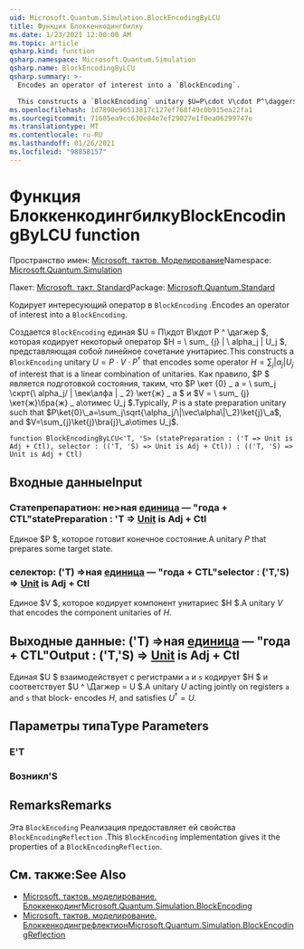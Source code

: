 ```yaml
---
uid: Microsoft.Quantum.Simulation.BlockEncodingByLCU
title: Функция Блоккенкодингбилку
ms.date: 1/23/2021 12:00:00 AM
ms.topic: article
qsharp.kind: function
qsharp.namespace: Microsoft.Quantum.Simulation
qsharp.name: BlockEncodingByLCU
qsharp.summary: >-
  Encodes an operator of interest into a `BlockEncoding`.

  This constructs a `BlockEncoding` unitary $U=P\cdot V\cdot P^\dagger$ that encodes some operator $H=\sum_{j}|\alpha_j|U_j$ of interest that is a linear combination of unitaries. Typically, $P$ is a state preparation unitary such that $P\ket{0}\_a=\sum_j\sqrt{\alpha_j/\|\vec\alpha\|\_2}\ket{j}\_a$, and $V=\sum_{j}\ket{j}\bra{j}\_a\otimes U_j$.
ms.openlocfilehash: 1d7890e96513817c127ef768f49c0b915ea22fa1
ms.sourcegitcommit: 71605ea9cc630e84e7ef29027e1f0ea06299747e
ms.translationtype: MT
ms.contentlocale: ru-RU
ms.lasthandoff: 01/26/2021
ms.locfileid: "98858157"
---
```

# <a name="blockencodingbylcu-function"></a><span data-ttu-id="ba781-102">Функция Блоккенкодингбилку</span><span class="sxs-lookup"><span data-stu-id="ba781-102">BlockEncodingByLCU function</span></span>

<span data-ttu-id="ba781-103">Пространство имен: [Microsoft. тактов. Моделирование](xref:Microsoft.Quantum.Simulation)</span><span class="sxs-lookup"><span data-stu-id="ba781-103">Namespace: [Microsoft.Quantum.Simulation](xref:Microsoft.Quantum.Simulation)</span></span>

<span data-ttu-id="ba781-104">Пакет: [Microsoft. такт. Standard](https://nuget.org/packages/Microsoft.Quantum.Standard)</span><span class="sxs-lookup"><span data-stu-id="ba781-104">Package: [Microsoft.Quantum.Standard](https://nuget.org/packages/Microsoft.Quantum.Standard)</span></span>


<span data-ttu-id="ba781-105">Кодирует интересующий оператор в `BlockEncoding` .</span><span class="sxs-lookup"><span data-stu-id="ba781-105">Encodes an operator of interest into a `BlockEncoding`.</span></span>

<span data-ttu-id="ba781-106">Создается `BlockEncoding` единая $U = П\кдот В\кдот P ^ \дагжер $, которая кодирует некоторый оператор $H = \ sum_ {j} | \ alpha_j | U_j $, представляющая собой линейное сочетание унитариес.</span><span class="sxs-lookup"><span data-stu-id="ba781-106">This constructs a `BlockEncoding` unitary $U=P\cdot V\cdot P^\dagger$ that encodes some operator $H=\sum_{j}|\alpha_j|U_j$ of interest that is a linear combination of unitaries.</span></span> <span data-ttu-id="ba781-107">Как правило, $P $ является подготовкой состояния, таким, что $P \кет {0} \_ a = \ sum_j \скрт{\ alpha_j/ \| \век\алфа \| \_ 2} \кет{ж} \_ a $ и $V = \ sum_ {j} \кет{ж}\бра{ж} \_ а\отимес U_j $.</span><span class="sxs-lookup"><span data-stu-id="ba781-107">Typically, $P$ is a state preparation unitary such that $P\ket{0}\_a=\sum_j\sqrt{\alpha_j/\|\vec\alpha\|\_2}\ket{j}\_a$, and $V=\sum_{j}\ket{j}\bra{j}\_a\otimes U_j$.</span></span>

```qsharp
function BlockEncodingByLCU<'T, 'S> (statePreparation : ('T => Unit is Adj + Ctl), selector : (('T, 'S) => Unit is Adj + Ctl)) : (('T, 'S) => Unit is Adj + Ctl)
```


## <a name="input"></a><span data-ttu-id="ba781-108">Входные данные</span><span class="sxs-lookup"><span data-stu-id="ba781-108">Input</span></span>

### <a name="statepreparation--t--unit--is-adj--ctl"></a><span data-ttu-id="ba781-109">Статепрепаратион: не>ная [единица](xref:microsoft.quantum.lang-ref.unit)  — "года + CTL"</span><span class="sxs-lookup"><span data-stu-id="ba781-109">statePreparation : 'T => [Unit](xref:microsoft.quantum.lang-ref.unit)  is Adj + Ctl</span></span>

<span data-ttu-id="ba781-110">Единое $P $, которое готовит конечное состояние.</span><span class="sxs-lookup"><span data-stu-id="ba781-110">A unitary $P$ that prepares some target state.</span></span>


### <a name="selector--ts--unit--is-adj--ctl"></a><span data-ttu-id="ba781-111">селектор: ('T) =>ная [единица](xref:microsoft.quantum.lang-ref.unit)  — "года + CTL"</span><span class="sxs-lookup"><span data-stu-id="ba781-111">selector : ('T,'S) => [Unit](xref:microsoft.quantum.lang-ref.unit)  is Adj + Ctl</span></span>

<span data-ttu-id="ba781-112">Единое $V $, которое кодирует компонент унитариес $H $.</span><span class="sxs-lookup"><span data-stu-id="ba781-112">A unitary $V$ that encodes the component unitaries of $H$.</span></span>



## <a name="output--ts--unit--is-adj--ctl"></a><span data-ttu-id="ba781-113">Выходные данные: ('T) =>ная [единица](xref:microsoft.quantum.lang-ref.unit)  — "года + CTL"</span><span class="sxs-lookup"><span data-stu-id="ba781-113">Output : ('T,'S) => [Unit](xref:microsoft.quantum.lang-ref.unit)  is Adj + Ctl</span></span>

<span data-ttu-id="ba781-114">Единая $U $ взаимодействует с регистрами `a` и `s` кодирует $H $ и соответствует $U ^ \Дагжер = U $.</span><span class="sxs-lookup"><span data-stu-id="ba781-114">A unitary $U$ acting jointly on registers `a` and `s` that block- encodes $H$, and satisfies $U^\dagger = U$.</span></span>

## <a name="type-parameters"></a><span data-ttu-id="ba781-115">Параметры типа</span><span class="sxs-lookup"><span data-stu-id="ba781-115">Type Parameters</span></span>

### <a name="t"></a><span data-ttu-id="ba781-116">Е</span><span class="sxs-lookup"><span data-stu-id="ba781-116">'T</span></span>


### <a name="s"></a><span data-ttu-id="ba781-117">Возникл</span><span class="sxs-lookup"><span data-stu-id="ba781-117">'S</span></span>



## <a name="remarks"></a><span data-ttu-id="ba781-118">Remarks</span><span class="sxs-lookup"><span data-stu-id="ba781-118">Remarks</span></span>

<span data-ttu-id="ba781-119">Эта `BlockEncoding` Реализация предоставляет ей свойства `BlockEncodingReflection` .</span><span class="sxs-lookup"><span data-stu-id="ba781-119">This `BlockEncoding` implementation gives it the properties of a `BlockEncodingReflection`.</span></span>

## <a name="see-also"></a><span data-ttu-id="ba781-120">См. также:</span><span class="sxs-lookup"><span data-stu-id="ba781-120">See Also</span></span>

- [<span data-ttu-id="ba781-121">Microsoft. тактов. моделирование. Блоккенкодинг</span><span class="sxs-lookup"><span data-stu-id="ba781-121">Microsoft.Quantum.Simulation.BlockEncoding</span></span>](xref:Microsoft.Quantum.Simulation.BlockEncoding)
- [<span data-ttu-id="ba781-122">Microsoft. тактов. моделирование. Блоккенкодингрефлектион</span><span class="sxs-lookup"><span data-stu-id="ba781-122">Microsoft.Quantum.Simulation.BlockEncodingReflection</span></span>](xref:Microsoft.Quantum.Simulation.BlockEncodingReflection)